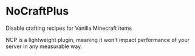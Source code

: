 # NoCraftPlus
Disable crafting recipes for Vanilla Minecraft items

NCP is a lightweight plugin, meaning it won't impact performance of your server in any measurable way.

